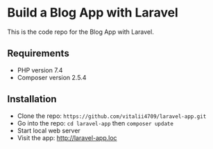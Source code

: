 # Build a Blog App with Laravel 

This is the code repo for the Blog App with Laravel.

## Requirements

- PHP version 7.4 
- Composer version 2.5.4 

## Installation

- Clone the repo: `https://github.com/vitalii4709/laravel-app.git`
- Go into the repo: `cd laravel-app` then `composer update`
- Start local web server
- Visit the app: <http://laravel-app.loc>

